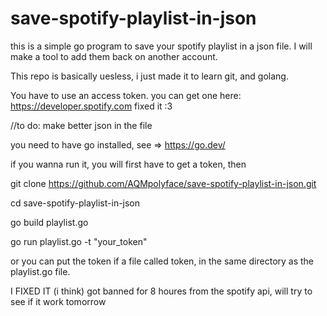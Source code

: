 # save-spotify-playlist-in-json

this is a simple go program to save your spotify playlist in a json file. I will make a tool to add them back on another account.

This repo is basically uesless, i just made it to learn git, and golang. 

You have to use an access token. you can get one here: https://developer.spotify.com
fixed it :3

//to do: make better json in the file

you need to have go installed, see => https://go.dev/

 if you wanna run it, you will first have to get a token, then 

git clone https://github.com/AQMpolyface/save-spotify-playlist-in-json.git

cd save-spotify-playlist-in-json

go build playlist.go


go run playlist.go -t "your_token"

or you can put the token if a file called token, in the same directory as the playlist.go file.

I FIXED IT (i think) 
got banned for 8 houres from the spotify api, will try to see if it work tomorrow

